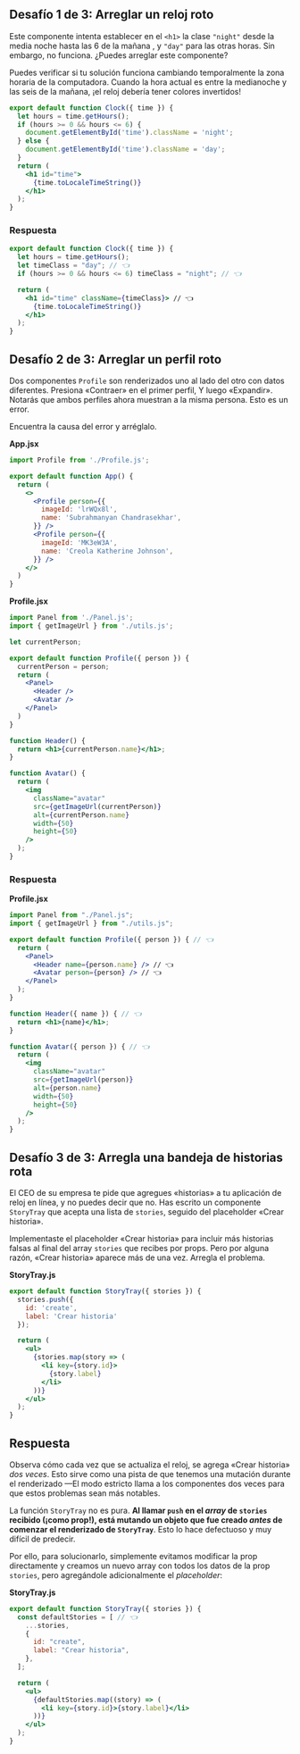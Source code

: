 ## Desafío 1 de 3: Arreglar un reloj roto 

Este componente intenta establecer en el `<h1>` la clase `"night"` desde la media noche hasta las 6 de la mañana , y `"day"` para las otras horas. Sin embargo, no funciona. ¿Puedes arreglar este componente?

Puedes verificar si tu solución funciona cambiando temporalmente la zona horaria de la computadora. Cuando la hora actual es entre la medianoche y las seis de la mañana, ¡el reloj debería tener colores invertidos!

```jsx
export default function Clock({ time }) {
  let hours = time.getHours();
  if (hours >= 0 && hours <= 6) {
    document.getElementById('time').className = 'night';
  } else {
    document.getElementById('time').className = 'day';
  }
  return (
    <h1 id="time">
      {time.toLocaleTimeString()}
    </h1>
  );
}
```

### Respuesta

```jsx
export default function Clock({ time }) {
  let hours = time.getHours();
  let timeClass = "day"; // 👈
  if (hours >= 0 && hours <= 6) timeClass = "night"; // 👈

  return (
    <h1 id="time" className={timeClass}> // 👈
      {time.toLocaleTimeString()}
    </h1>
  );
}
```

## Desafío 2 de 3: Arreglar un perfil roto

Dos componentes `Profile` son renderizados uno al lado del otro con datos diferentes. Presiona «Contraer» en el primer perfil, Y luego «Expandir». Notarás que ambos perfiles ahora muestran a la misma persona. Esto es un error.

Encuentra la causa del error y arréglalo.

**App.jsx**
```jsx
import Profile from './Profile.js';

export default function App() {
  return (
    <>
      <Profile person={{
        imageId: 'lrWQx8l',
        name: 'Subrahmanyan Chandrasekhar',
      }} />
      <Profile person={{
        imageId: 'MK3eW3A',
        name: 'Creola Katherine Johnson',
      }} />
    </>
  )
}
```

**Profile.jsx**
```jsx
import Panel from './Panel.js';
import { getImageUrl } from './utils.js';

let currentPerson;

export default function Profile({ person }) {
  currentPerson = person;
  return (
    <Panel>
      <Header />
      <Avatar />
    </Panel>
  )
}

function Header() {
  return <h1>{currentPerson.name}</h1>;
}

function Avatar() {
  return (
    <img
      className="avatar"
      src={getImageUrl(currentPerson)}
      alt={currentPerson.name}
      width={50}
      height={50}
    />
  );
}
```

### Respuesta

**Profile.jsx**
```jsx
import Panel from "./Panel.js";
import { getImageUrl } from "./utils.js";

export default function Profile({ person }) { // 👈
  return (
    <Panel>
      <Header name={person.name} /> // 👈
      <Avatar person={person} /> // 👈
    </Panel>
  );
}

function Header({ name }) { // 👈
  return <h1>{name}</h1>;
}

function Avatar({ person }) { // 👈
  return (
    <img
      className="avatar"
      src={getImageUrl(person)}
      alt={person.name}
      width={50}
      height={50}
    />
  );
}

```

## Desafío 3 de 3: Arregla una bandeja de historias rota 

El CEO de su empresa te pide que agregues «historias» a tu aplicación de reloj en línea, y no puedes decir que no. Has escrito un componente `StoryTray` que acepta una lista de `stories`, seguido del placeholder «Crear historia».

Implementaste el placeholder «Crear historia» para incluir más historias falsas al final del array `stories` que recibes por props. Pero por alguna razón, «Crear historia» aparece más de una vez. Arregla el problema.

**StoryTray.js**
```jsx
export default function StoryTray({ stories }) {
  stories.push({
    id: 'create',
    label: 'Crear historia'
  });

  return (
    <ul>
      {stories.map(story => (
        <li key={story.id}>
          {story.label}
        </li>
      ))}
    </ul>
  );
}
```

## Respuesta

Observa cómo cada vez que se actualiza el reloj, se agrega «Crear historia» _dos veces_. Esto sirve como una pista de que tenemos una mutación durante el renderizado —El modo estricto llama a los componentes dos veces para que estos problemas sean más notables.

La función `StoryTray` no es pura. **Al llamar `push` en el _array_ de `stories` recibido (¡como prop!), está mutando un objeto que fue creado _antes_ de comenzar el renderizado de `StoryTray`**. Esto lo hace defectuoso y muy difícil de predecir.

Por ello, para solucionarlo, simplemente evitamos modificar la prop directamente y creamos un nuevo array con todos los datos de la prop `stories`, pero agregándole adicionalmente el _placeholder_:

**StoryTray.js**
```jsx
export default function StoryTray({ stories }) {
  const defaultStories = [ // 👈
    ...stories,
    {
      id: "create",
      label: "Crear historia",
    },
  ];

  return (
    <ul>
      {defaultStories.map((story) => (
        <li key={story.id}>{story.label}</li>
      ))}
    </ul>
  );
}
```